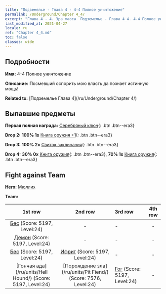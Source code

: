 ```yaml
---
title: "Подземелье - Глава 4 - 4-4 Полное уничтожение"
permalink: /Underground/Chapter 4_4/
excerpt: "Глава 4 - 4. Эра хаоса  Подземелье - Глава 4_4. 4-4 Полное уничтожение"
last_modified_at: 2021-04-27
locale: ru
ref: "Chapter 4_4.md"
toc: false
classes: wide
---
```


## Подробности

 **Имя:** 4-4 Полное уничтожение

 **Описание:** Посмевший оспорить мою власть да познает истинную мощь!

 **Related to:** [Подземелье Глава 4](/ru/Underground/Chapter 4/)

## Выпавшие предметы

 **Первая полная награда:** [Серебряный ключ](/ItemsRU/con_693/){: .btn .btn--era3}

 **Drop 2:** **100% 1x** [Книга оружия +1](/ItemsRU/mat_25/){: .btn .btn--era3}

 **Drop 3:** **100% 2x** [Свиток заклинания](/ItemsRU/con_694/){: .btn .btn--era3}

 **Drop 4:** **30% 0x** [Книга оружия](/ItemsRU/mat_18/){: .btn .btn--era3}, **70% 1x** [Книга оружия](/ItemsRU/mat_18/){: .btn .btn--era3}


## Fight against Team
 **Hero:** [Мюллих](/ru/heroes/Mullich/)

 **Team:**


  | 1st row | 2nd row | 3rd row | 4th row |
  |:----:|:----:|:----|:----:|
  | [Бес](/ru/units/Imp/) (Score: 5197, Level:24)  | - | - | - |
  | [Демон](/ru/units/Demon/) (Score: 5197, Level:24)  | - | - | - |
  | [Бес](/ru/units/Imp/) (Score: 5197, Level:24)  | [Ифрит](/ru/units/Efreeti/) (Score: 5197, Level:24)  | - | - |
  | [Гончая ада](/ru/units/Hell Hound/) (Score: 5197, Level:24)  | [Порождение зла](/ru/units/Pit Fiend/) (Score: 7576, Level:24)  | [Гог](/ru/units/Gog/) (Score: 5197, Level:24)  | - |


